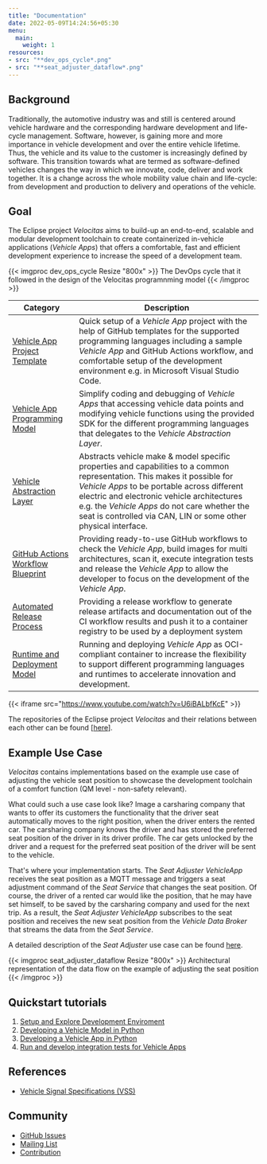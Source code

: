 ```yaml
---
title: "Documentation"
date: 2022-05-09T14:24:56+05:30
menu:
  main:
    weight: 1
resources:
- src: "**dev_ops_cycle*.png"
- src: "**seat_adjuster_dataflow*.png"
---
```


## Background

Traditionally, the automotive industry was and still is centered around vehicle hardware and the corresponding hardware development and life-cycle management. Software, however, is gaining more and more importance in vehicle development and over the entire vehicle lifetime. Thus, the vehicle and its value to the customer is increasingly defined by software. This transition towards what are termed as software-defined vehicles changes the way in which we innovate, code, deliver and work together. It is a change across the whole mobility value chain and life-cycle: from development and production to delivery and operations of the vehicle.

## Goal

The Eclipse project _Velocitas_ aims to build-up an end-to-end, scalable and modular development toolchain to create containerized in-vehicle applications (_Vehicle Apps_) that offers a comfortable, fast and efficient development experience to increase the speed of a development team.

{{< imgproc dev_ops_cycle Resize "800x" >}}
  The DevOps cycle that it followed in the design of the Velocitas programnming model
{{< /imgproc >}}

| Category                                                                                              | Description                                                                                                                                                                                                                                                                                                                   |
| ----------------------------------------------------------------------------------------------------- | ----------------------------------------------------------------------------------------------------------------------------------------------------------------------------------------------------------------------------------------------------------------------------------------------------------------------------- |
| [Vehicle App Project Template](https://github.com/eclipse-velocitas/vehicle-app-python-template) | Quick setup of a _Vehicle App_ project with the help of GitHub templates for the supported programming languages including a sample _Vehicle App_ and GitHub Actions workflow, and comfortable setup of the development environment e.g. in Microsoft Visual Studio Code.                                                     |
| [Vehicle App Programming Model](/docs/development-model.md)                                           | Simplify coding and debugging of _Vehicle Apps_ that accessing vehicle data points and modifying vehicle functions using the provided SDK for the different programming languages that delegates to the _Vehicle Abstraction Layer_.                                                                                          |
| [Vehicle Abstraction Layer](docs/val/README.md)                                                       | Abstracts vehicle make & model specific properties and capabilities to a common representation. This makes it possible for _Vehicle Apps_ to be portable across different electric and electronic vehicle architectures e.g. the _Vehicle Apps_ do not care whether the seat is controlled via CAN, LIN or some other physical interface. |
| [GitHub Actions Workflow Blueprint](/docs/concepts/vehicle_app_releases/#ci-workflow-ciyml)           | Providing ready-to-use GitHub workflows to check the _Vehicle App_, build images for multi architectures, scan it, execute integration tests and release the _Vehicle App_ to allow the developer to focus on the development of the _Vehicle App_.                                                                           |
| [Automated Release Process](/docs/concepts/vehicle_app_releases/#release-workflow-releaseyml)         | Providing a release workflow to generate release artifacts and documentation out of the CI workflow results and push it to a container registry to be used by a deployment system                                                                                                                                             |
| [Runtime and Deployment Model](docs/runtime-deployment-model.md)                                      | Running and deploying _Vehicle App_ as OCI-compliant container to increase the flexibility to support different programming languages and runtimes to accelerate innovation and development.                                                                                                                              |



{{< iframe src="https://www.youtube.com/watch?v=U6iBALbfKcE" >}}

The repositories of the Eclipse project _Velocitas_ and their relations between each other can be found [[here](docs/repository_overview.md)].

## Example Use Case

_Velocitas_ contains implementations based on the example use case of adjusting the vehicle seat position to showcase the development toolchain of a comfort function (QM level - non-safety relevant).

What could such a use case look like? Image a carsharing company that wants to offer its customers the functionality that the driver seat automatically moves to the right position, when the driver enters the rented car. The carsharing company knows the driver and has stored the preferred seat position of the driver in its driver profile. The car gets unlocked by the driver and a request for the preferred seat position of the driver will be sent to the vehicle.

That's where your implementation starts. The _Seat Adjuster VehicleApp_ receives the seat position as a MQTT message and triggers a seat adjustment command of the _Seat Service_ that changes the seat position. Of course, the driver of a rented car would like the position, that he may have set himself, to be saved by the carsharing company and used for the next trip. As a result, the _Seat Adjuster VehicleApp_ subscribes to the seat position and receives the new seat position from the _Vehicle Data Broker_ that streams the data from the _Seat Service_.

A detailed description of the _Seat Adjuster_ use case can be found [here](docs/seat_adjuster_use_case.md).


{{< imgproc seat_adjuster_dataflow Resize "800x" >}}
  Architectural representation of the data flow on the example of adjusting the seat position     
{{< /imgproc >}}

## Quickstart tutorials

1. [Setup and Explore Development Enviroment](/docs/setup_and_explore_development_environment.md)
1. [Developing a Vehicle Model in Python](/docs/python-sdk/tutorial_how_to_create_a_vehicle_model.md)
1. [Developing a Vehicle App in Python](/docs/python-sdk/tutorial_how_to_create_a_vehicle_app.md)
1. [Run and develop integration tests for Vehicle Apps](/docs/integration_tests.md)

## References

- [Vehicle Signal Specifications (VSS)](https://github.com/COVESA/vehicle_signal_specification)

## Community

- [GitHub Issues]()
- [Mailing List](https://accounts.eclipse.org/mailing-list/velocitas-dev)
- [Contribution](/docs/contributing/contribution)

